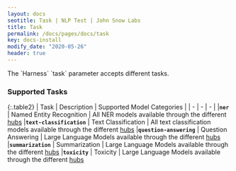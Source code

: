 ```yaml
---
layout: docs
seotitle: Task | NLP Test | John Snow Labs
title: Task
permalink: /docs/pages/docs/task
key: docs-install
modify_date: "2020-05-26"
header: true
---
```


<div class="main-docs" markdown="1"><div class="h3-box" markdown="1">
The `Harness` `task` parameter accepts different tasks.

### Supported Tasks

{:.table2}
| Task  | Description | Supported Model Categories |
| - | - | - |
|**`ner`** | Named Entity Recognition | All NER models available through the different [hubs](https://nlptest.org/docs/pages/docs/hub)
|**`text-classification`** | Text Classification | All text classification models available through the different [hubs](https://nlptest.org/docs/pages/docs/hub)
|**`question-answering`** | Question Answering | Large Language Models available through the different [hubs](https://nlptest.org/docs/pages/docs/hub)
|**`summarization`** | Summarization | Large Language Models available through the different [hubs](https://nlptest.org/docs/pages/docs/hub)
|**`toxicity`** | Toxicity | Large Language Models available through the different [hubs](https://nlptest.org/docs/pages/docs/hub)

</div><div class="h3-box" markdown="1">


</div></div>